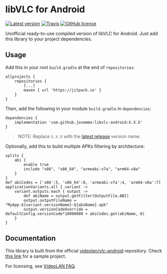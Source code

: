 # libVLC for Android
[![Latest version](https://jitpack.io/v/josemmo/libvlc-android.svg)](https://jitpack.io/#josemmo/libvlc-android)
[![Travis](https://travis-ci.com/josemmo/libvlc-android.svg?branch=master)](https://travis-ci.com/josemmo/libvlc-android)
[![GitHub license](https://img.shields.io/github/license/josemmo/libvlc-android)](https://github.com/josemmo/libvlc-android/blob/master/COPYING)

Unofficial ready-to-use compiled version of libVLC for Android. Just add this library to your project dependencies.

## Usage
Add this in your root `build.gradle` at the end of `repositories`:
```
allprojects {
    repositories {
        [...]
        maven { url 'https://jitpack.io' }
    }
}
```

Then, add the following in your module `build.gradle` in `dependencies`:
```
dependencies {
    implementation 'com.github.josemmo:libvlc-android:X.X.X'
}
```

> NOTE: Replace `X.X.X` with the [latest release](https://github.com/josemmo/libvlc-android/releases/latest) version name.

Optionally, add this to build multiple APKs filtering by architecture:
```
splits {
    abi {
        enable true
        include "x86", "x86_64", "armeabi-v7a", "arm64-v8a"
    }
}
def abiCodes = ['x86':5, 'x86_64':8, 'armeabi-v7a':4, 'arm64-v8a':7]
applicationVariants.all { variant ->
    variant.outputs.each { output ->
        def abiName = output.getFilter(OutputFile.ABI)
        output.outputFileName = "MyApp-${variant.versionName}-${abiName}.apk"
        output.versionCodeOverride = defaultConfig.versionCode*10000000 + abiCodes.get(abiName, 0)
    }
}
```

## Documentation
This library is built from the official [videolan/vlc-android](https://code.videolan.org/videolan/vlc-android) repository. Check [this link](https://code.videolan.org/videolan/libvlc-android-samples) for a sample project.

For licensing, see [VideoLAN FAQ](https://wiki.videolan.org/Frequently_Asked_Questions/#May_I_redistribute_libVLC_in_my_application.3F).
